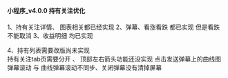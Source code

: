 #### 小程序_v4.0.0 持有关注优化 

1、持有关注详情、 图表相关都已经实现
2、弹幕、看涨看跌 都已实现 但是看跌不能取消
3、收益明细 均已实现

4、持有列表需要改版尚未实现  
  持有关注tab页需要分开 、
  顶部左右箭头功能还没实现 
  点击发送弹幕上的曲线图弹幕滚动 与 曲线弹幕滚动不同步、关闭弹幕没有清掉屏幕


